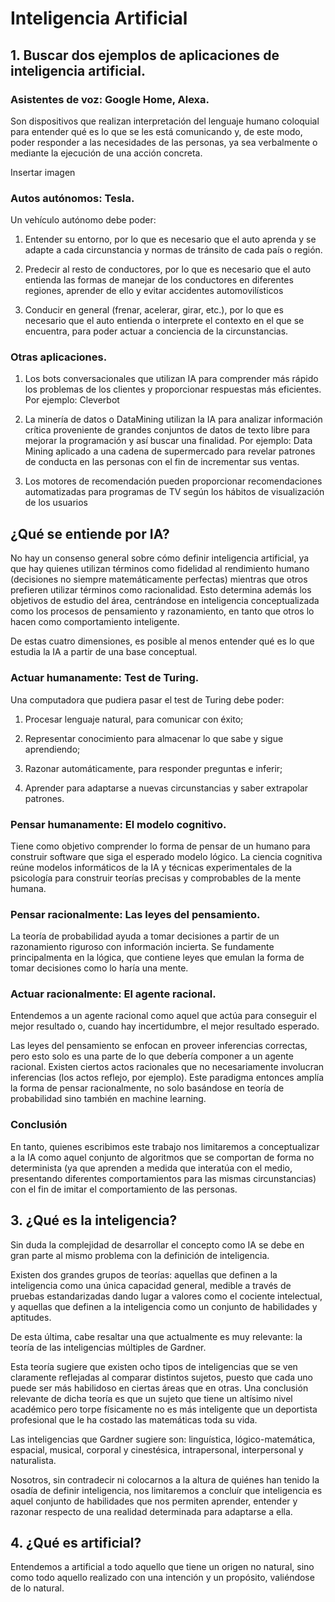 # Inteligencia Artificial

## 1. Buscar dos ejemplos de aplicaciones de inteligencia artificial.

### Asistentes de voz: Google Home, Alexa.

Son dispositivos que realizan interpretación del lenguaje humano coloquial para entender qué es lo que se les está comunicando y, de este modo, poder responder a las necesidades de las personas, ya sea verbalmente o mediante la ejecución de una acción concreta.

Insertar imagen

### Autos autónomos: Tesla.

Un vehículo autónomo debe poder:

1. Entender su entorno, por lo que es necesario que el auto aprenda y se adapte a cada circunstancia y normas de tránsito de cada país o región.

2. Predecir al resto de conductores, por lo que es necesario que el auto entienda las formas de manejar de los conductores en diferentes regiones, aprender de ello y evitar accidentes automovilísticos

3. Conducir en general (frenar, acelerar, girar, etc.), por lo que es necesario que el auto entienda o interprete el contexto en el que se encuentra, para poder actuar a conciencia de la circunstancias.

### Otras aplicaciones.

1. Los bots conversacionales que utilizan IA para comprender más rápido los problemas de los clientes y proporcionar respuestas más eficientes. Por ejemplo: Cleverbot

2. La minería de datos o DataMining utilizan la IA para analizar información crítica proveniente de grandes conjuntos de datos de texto libre para mejorar la programación y así buscar una finalidad. Por ejemplo: Data Mining aplicado a una cadena de supermercado para revelar patrones de conducta en las personas con el fin de incrementar sus ventas.

3. Los motores de recomendación pueden proporcionar recomendaciones automatizadas para programas de TV según los hábitos de visualización de los usuarios

## ¿Qué se entiende por IA?

No hay un consenso general sobre cómo definir inteligencia artificial, ya que hay quienes utilizan términos como fidelidad al rendimiento humano (decisiones no siempre matemáticamente perfectas) mientras que otros prefieren utilizar términos como racionalidad. Esto determina además los objetivos de estudio del área, centrándose en inteligencia conceptualizada como los procesos de pensamiento y razonamiento, en tanto que otros lo hacen como comportamiento inteligente.

De estas cuatro dimensiones, es posible al menos entender qué es lo que estudia la IA a partir de una base conceptual.

### Actuar humanamente: Test de Turing.

Una computadora que pudiera pasar el test de Turing debe poder:

1. Procesar lenguaje natural, para comunicar con éxito;

2. Representar conocimiento para almacenar lo que sabe y sigue aprendiendo;

3. Razonar automáticamente, para responder preguntas e inferir;

4. Aprender para adaptarse a nuevas circunstancias y saber extrapolar patrones.

### Pensar humanamente: El modelo cognitivo.

Tiene como objetivo comprender lo forma de pensar de un humano para construir software que siga el esperado modelo lógico. La ciencia cognitiva reúne modelos informáticos de la IA y técnicas experimentales de la psicología para construir teorías precisas y comprobables de la mente humana.

### Pensar racionalmente: Las leyes del pensamiento.

La teoría de probabilidad ayuda a tomar decisiones a partir de un razonamiento riguroso con información incierta. Se fundamente principalmenta en la lógica, que contiene leyes que emulan la forma de tomar decisiones como lo haría una mente.

### Actuar racionalmente: El agente racional.

Entendemos a un agente racional como aquel que actúa para conseguir el mejor resultado o, cuando hay incertidumbre, el mejor resultado esperado.

Las leyes del pensamiento se enfocan en proveer inferencias correctas, pero esto solo es una parte de lo que debería componer a un agente racional. Existen ciertos actos racionales que no necesariamente involucran inferencias (los actos reflejo, por ejemplo). Este paradigma entonces amplía la forma de pensar racionalmente, no solo basándose en teoría de probabilidad sino también en machine learning.

### Conclusión

En tanto, quienes escribimos este trabajo nos limitaremos a conceptualizar a la IA como aquel conjunto de algoritmos que se comportan de forma no determinista (ya que aprenden a medida que interatúa con el medio, presentando diferentes comportamientos para las mismas circunstancias) con el fin de imitar el comportamiento de las personas.

## 3. ¿Qué es la inteligencia?

Sin duda la complejidad de desarrollar el concepto como IA se debe en gran parte al mismo problema con la definición de inteligencia.

Existen dos grandes grupos de teorías: aquellas que definen a la inteligencia como una única capacidad general, medible a través de pruebas estandarizadas dando lugar a valores como el cociente intelectual, y aquellas que definen a la inteligencia como un conjunto de habilidades y aptitudes.

De esta última, cabe resaltar una que actualmente es muy relevante: la teoría de las inteligencias múltiples de Gardner.

Esta teoría sugiere que existen ocho tipos de inteligencias que se ven claramente reflejadas al comparar distintos sujetos, puesto que cada uno puede ser más habilidoso en ciertas áreas que en otras. Una conclusión relevante de dicha teoría es que un sujeto que tiene un altísimo nivel académico pero torpe físicamente no es más inteligente que un deportista profesional que le ha costado las matemáticas toda su vida.

Las inteligencias que Gardner sugiere son: linguística, lógico-matemática, espacial, musical, corporal y cinestésica, intrapersonal, interpersonal y naturalista.

Nosotros, sin contradecir ni colocarnos a la altura de quiénes han tenido la osadía de definir inteligencia, nos limitaremos a concluír que inteligencia es aquel conjunto de habilidades que nos permiten aprender, entender y razonar respecto de una realidad determinada para adaptarse a ella.

## 4. ¿Qué es artificial?

Entendemos a artificial a todo aquello que tiene un origen no natural, sino como todo aquello realizado con una intención y un propósito, valiéndose de lo natural.
